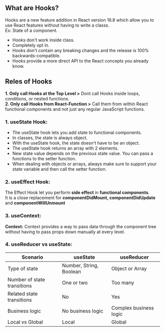 ## What are Hooks?
Hooks are a new feature addition in React version 16.8 which allow you to use React features without having to write a classs.\
Ex: State of a component.
- Hooks don't work inside class.
- Completely opt in.
- Hooks don't contain any breaking changes and the release is 100% backwards-compatible.
- Hooks provide a more direct API to the React concepts you already know.


## Reles of Hooks
**1. Only call Hooks at the Top Level >** Dont call Hooks inside loops, conditions, or nested functions.\
**2. Only call Hooks from React-Function >** Call them from within React functional components and not just any regular JavaScript functions.

### 1. useState Hook:
- The useState hook lets you add state to functional components.
- In classes, the state is always object.
- With the useState hook, the state doesn't have to be an object.
- The useState hook returns an array with 2 elements.
- New state value depends on the previous state value. You can pass a functions to the setter function.
- When dealing with objects or arrays, always make sure to support your state variable and then call the setter function.

### 2. useEffect Hook:
The Effect Hook let you perform **side effect** in **functional components**.\
It is a close replacement for **componentDidMount, componentDidUpdate**  and **componentWillUnmount**

### 3. useContext:
**Context:** Context provides a way to pass data through the component tree without having to pass props down manually at every level.


### 4. useReducer vs useState:
| Scenario | useState | useReducer |
|---------|-------------|-----------|
| Type of state | Number, String, Boolean | Object or Array |
| Number of state transitions | One or two | Too many |
| Related state transitions |No |Yes |
| Business logic | No business logic | Complex business logic |
| Local vs Global | Local | Global |